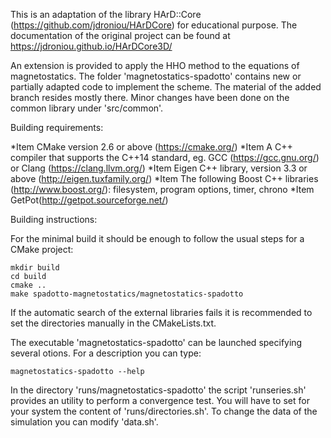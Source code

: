 This is an adaptation of the library HArD::Core (https://github.com/jdroniou/HArDCore) for educational purpose. 
The documentation of the original project can be found at https://jdroniou.github.io/HArDCore3D/

An extension is provided to apply the HHO method to the equations of magnetostatics. The folder 'magnetostatics-spadotto' contains
new or partially adapted code to implement the scheme. The material of the added branch resides mostly there.
Minor changes have been done on the common library under 'src/common'. 

Building requirements:

*Item CMake version 2.6 or above (https://cmake.org/)
*Item A C++ compiler that supports the C++14 standard, eg. GCC (https://gcc.gnu.org/) or Clang (https://clang.llvm.org/)
*Item Eigen C++ library, version 3.3 or above (http://eigen.tuxfamily.org/)
*Item The following Boost C++ libraries (http://www.boost.org/): filesystem, program options, timer, chrono
*Item GetPot(http://getpot.sourceforge.net/)

Building instructions: 

For the minimal build it should be enough to follow the usual steps for a CMake project:

```
mkdir build
cd build
cmake ..
make spadotto-magnetostatics/magnetostatics-spadotto
```



If the automatic search of the external libraries fails it is recommended to set the directories manually in the CMakeLists.txt. 

The executable 'magnetostatics-spadotto' can be launched specifying several otions. For a description you can type:
```
magnetostatics-spadotto --help
```

In the directory 'runs/magnetostatics-spadotto' the script 'runseries.sh' provides an utility to perform a convergence test. 
You will have to set for your system the content of 'runs/directories.sh'. To change the data of the simulation you can modify 'data.sh'.


